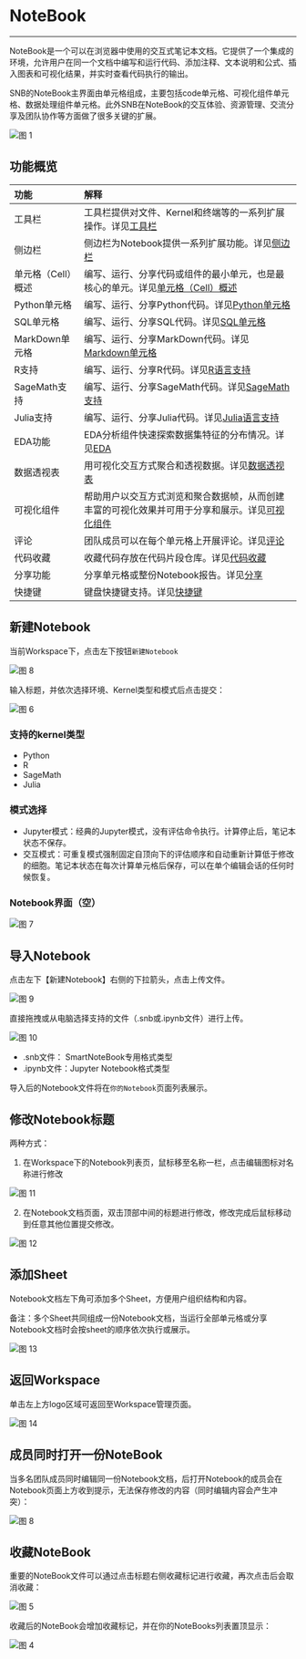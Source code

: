 # NoteBook
---
<!-- NoteBook是一个可以在浏览器中使用的交互式笔记本文档，它的核心任务是通过将文字、代码、图表、公式、结论都整合在一个文档中，能够将整个分析过程完整清晰地表述，并能够以网页的形式进行分享。

Notebook可以实现将代码、文字完美结合起来，因此非常适合从事机器学习、数据分析等数据科学工作的人员使用。

逻辑视图的主界面由单元组成，包括“代码”单元、“标记和文本”单元、输入参数以及“显示”单元（如“表格显示”单元）。
然而，Hex在一些关键方面扩展了笔记本电脑模型： -->

NoteBook是一个可以在浏览器中使用的交互式笔记本文档。它提供了一个集成的环境，允许用户在同一个文档中编写和运行代码、添加注释、文本说明和公式、插入图表和可视化结果，并实时查看代码执行的输出。

SNB的NoteBook主界面由单元格组成，主要包括code单元格、可视化组件单元格、数据处理组件单元格。此外SNB在NoteBook的交互体验、资源管理、交流分享及团队协作等方面做了很多关键的扩展。

![图 1](../images/4439cf1646f26c013a25d09d6b415cdf9e6f92d065c2246365138e148ea4ad79.png)  

## 功能概览

| 功能 | 解释 | 
| :-----| :---- | 
| 工具栏 | 工具栏提供对文件、Kernel和终端等的一系列扩展操作。详见<a href="./Toolbar.md" title="工具栏">工具栏</a>  | 
| 侧边栏 | 侧边栏为Notebook提供一系列扩展功能。详见<a href="./Sidebar.md" title="侧边栏">侧边栏</a>   | 
| 单元格（Cell）概述 | 编写、运行、分享代码或组件的最小单元，也是最核心的单元。详见<a href="./Cell.md" title="单元格（Cell）概述">单元格（Cell）概述</a>   | 
| Python单元格 | 编写、运行、分享Python代码。详见<a href="./Python.md" title="Python单元格">Python单元格</a>   | 
| SQL单元格 | 编写、运行、分享SQL代码。详见<a href="./SQL.md" title="SQL单元格">SQL单元格</a>   | 
| MarkDown单元格 | 编写、运行、分享MarkDown代码。详见<a href="./Markdown.md" title="Markdown单元格">Markdown单元格</a>   | 
| R支持 | 编写、运行、分享R代码。详见<a href="./R.md" title="R单元格">R语言支持</a>   | 
| SageMath支持 | 编写、运行、分享SageMath代码。详见<a href="./SageMath.md" title="SageMath单元格">SageMath支持</a>   | 
| Julia支持 | 编写、运行、分享Julia代码。详见<a href="./Julia.md" title="Julia单元格">Julia语言支持</a>   | 
| EDA功能 | EDA分析组件快速探索数据集特征的分布情况。详见<a href="./EDA.md" title="EDA">EDA</a> | 
| 数据透视表 | 用可视化交互方式聚合和透视数据。详见<a href="./DataTransform.md" title="数据透视表">数据透视表</a> | 
| 可视化组件 | 帮助用户以交互方式浏览和聚合数据帧，从而创建丰富的可视化效果并可用于分享和展示。详见<a href="./Visualization.md" title="可视化组件">可视化组件</a> | 
| 评论 | 团队成员可以在每个单元格上开展评论。详见<a href="./Comments.md" title="评论">评论</a> |
| 代码收藏 | 收藏代码存放在代码片段仓库。详见<a href="./Collections.md" title="代码收藏">代码收藏</a> |  
| 分享功能 | 分享单元格或整份Notebook报告。详见<a href="./Share.md" title="分享">分享</a> | 
| 快捷键 | 键盘快捷键支持。详见<a href="./Shortcuts.md" title="快捷键">快捷键</a> | 

## 新建Notebook

<span id="newnb"></span>

当前Workspace下，点击左下按钮`新建Notebook`

![图 8](../images/createnote.png)  

输入标题，并依次选择环境、Kernel类型和模式后点击提交：

![图 6](../images/notebook_ker.png)  

### 支持的kernel类型

  * Python
  * R
  * SageMath
  * Julia

### 模式选择

  * Jupyter模式：经典的Jupyter模式，没有评估命令执行。计算停止后，笔记本状态不保存。
  * 交互模式：可重复模式强制固定自顶向下的评估顺序和自动重新计算低于修改的细胞。笔记本状态在每次计算单元格后保存，可以在单个编辑会话的任何时候恢复。
  
### Notebook界面（空）

![图 7](../images/newnotebooks.png)  

## 导入Notebook

点击左下【新建Notebook】右侧的下拉箭头，点击上传文件。  

![图 9](../images/importfile.png)  
 
直接拖拽或从电脑选择支持的文件（.snb或.ipynb文件）进行上传。

![图 10](../images/uploadfile.png)  

- .snb文件： SmartNoteBook专用格式类型
- .ipynb文件：Jupyter Notebook格式类型

导入后的Notebook文件将在`你的Notebook`页面列表展示。  

## 修改Notebook标题

两种方式：

1. 在Workspace下的Notebook列表页，鼠标移至名称一栏，点击编辑图标对名称进行修改

![图 11](../images/alter.png)  

2. 在Notebook文档页面，双击顶部中间的标题进行修改，修改完成后鼠标移动到任意其他位置提交修改。  

![图 12](../images/alter2.png)  

## 添加Sheet

Notebook文档左下角可添加多个Sheet，方便用户组织结构和内容。

备注：多个Sheet共同组成一份Notebook文档，当运行全部单元格或分享Notebook文档时会按sheet的顺序依次执行或展示。

![图 13](../images/sheets.png)  

## 返回Workspace

单击左上方logo区域可返回至Workspace管理页面。

![图 14](../images/logoarea.png)  

## 成员同时打开一份NoteBook

当多名团队成员同时编辑同一份Notebook文档，后打开Notebook的成员会在Notebook页面上方收到提示，无法保存修改的内容（同时编辑内容会产生冲突）：

![图 8](../images/confli.png)  

## 收藏NoteBook

重要的NoteBook文件可以通过点击标题右侧收藏标记进行收藏，再次点击后会取消收藏：

![图 5](../images/%E6%94%B6%E8%97%8FNoteBooks%E6%88%90%E5%8A%9F%E5%92%8C%E5%8F%96%E6%B6%88.gif)  

收藏后的NoteBook会增加收藏标记，并在你的NoteBooks列表置顶显示：

![图 4](../images/%E7%BD%AE%E9%A1%B6%E5%90%8E%E7%9A%84notebook.png)  

